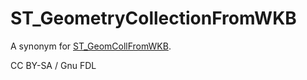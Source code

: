 # ST\_GeometryCollectionFromWKB

A synonym for [ST\_GeomCollFromWKB](st_geomcollfromwkb.md).

CC BY-SA / Gnu FDL
